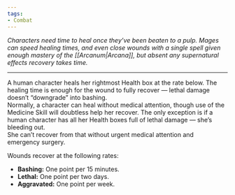 ```yaml
---
tags:
- Combat
---
```


_Characters need time to heal once they’ve been beaten to a pulp. Mages can speed healing times, and even close wounds with a single spell given enough mastery of the [[Arcanum|Arcana]], but absent any supernatural effects recovery takes time._

---

A human character heals her rightmost Health box at the rate below. The healing time is enough for the wound to fully recover — lethal damage doesn’t “downgrade” into bashing.\
Normally, a character can heal without medical attention, though use of the Medicine Skill will doubtless help her recover. The only exception is if a human character has all her Health boxes full of lethal damage — she’s bleeding out.\
She can’t recover from that without urgent medical attention and emergency surgery.

Wounds recover at the following rates:
- **Bashing:** One point per 15 minutes.
- **Lethal:** One point per two days.
- **Aggravated:** One point per week.